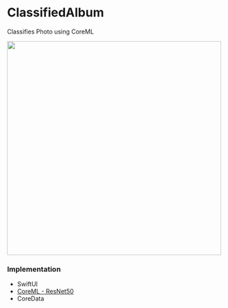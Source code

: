 # ClassifiedAlbum
Classifies Photo using CoreML

<img src="https://github.com/khhk10/ClassifiedAlbum/blob/master/demoimages/CA_images_1.PNG" height="500">

### Implementation
- SwiftUI
- [CoreML - ResNet50](https://developer.apple.com/jp/machine-learning/models/)
- CoreData
